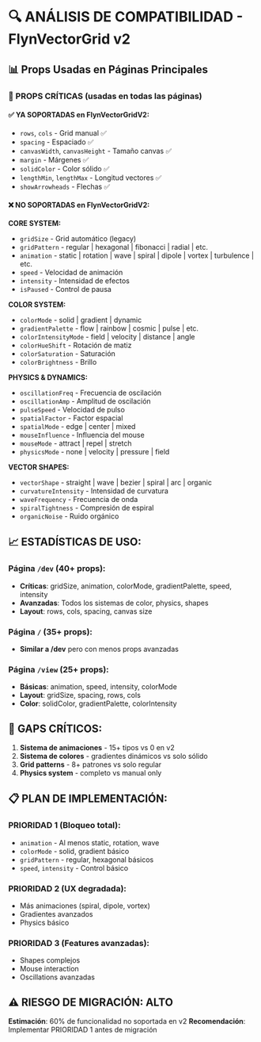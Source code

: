 # 🔍 ANÁLISIS DE COMPATIBILIDAD - FlynVectorGrid v2

## 📊 Props Usadas en Páginas Principales

### 🚨 PROPS CRÍTICAS (usadas en todas las páginas)

#### ✅ YA SOPORTADAS en FlynVectorGridV2:
- `rows`, `cols` - Grid manual ✅
- `spacing` - Espaciado ✅  
- `canvasWidth`, `canvasHeight` - Tamaño canvas ✅
- `margin` - Márgenes ✅
- `solidColor` - Color sólido ✅
- `lengthMin`, `lengthMax` - Longitud vectores ✅
- `showArrowheads` - Flechas ✅

#### ❌ NO SOPORTADAS en FlynVectorGridV2:

**CORE SYSTEM:**
- `gridSize` - Grid automático (legacy)
- `gridPattern` - regular | hexagonal | fibonacci | radial | etc. 
- `animation` - static | rotation | wave | spiral | dipole | vortex | turbulence | etc.
- `speed` - Velocidad de animación
- `intensity` - Intensidad de efectos
- `isPaused` - Control de pausa

**COLOR SYSTEM:**
- `colorMode` - solid | gradient | dynamic
- `gradientPalette` - flow | rainbow | cosmic | pulse | etc.
- `colorIntensityMode` - field | velocity | distance | angle
- `colorHueShift` - Rotación de matiz
- `colorSaturation` - Saturación
- `colorBrightness` - Brillo

**PHYSICS & DYNAMICS:**
- `oscillationFreq` - Frecuencia de oscilación
- `oscillationAmp` - Amplitud de oscilación  
- `pulseSpeed` - Velocidad de pulso
- `spatialFactor` - Factor espacial
- `spatialMode` - edge | center | mixed
- `mouseInfluence` - Influencia del mouse
- `mouseMode` - attract | repel | stretch
- `physicsMode` - none | velocity | pressure | field

**VECTOR SHAPES:**
- `vectorShape` - straight | wave | bezier | spiral | arc | organic
- `curvatureIntensity` - Intensidad de curvatura
- `waveFrequency` - Frecuencia de onda
- `spiralTightness` - Compresión de espiral
- `organicNoise` - Ruido orgánico

## 📈 ESTADÍSTICAS DE USO:

### Página `/dev` (40+ props):
- **Críticas**: gridSize, animation, colorMode, gradientPalette, speed, intensity
- **Avanzadas**: Todos los sistemas de color, physics, shapes
- **Layout**: rows, cols, spacing, canvas size

### Página `/` (35+ props):
- **Similar a /dev** pero con menos props avanzadas

### Página `/view` (25+ props):
- **Básicas**: animation, speed, intensity, colorMode
- **Layout**: gridSize, spacing, rows, cols
- **Color**: solidColor, gradientPalette, colorIntensity

## 🎯 GAPS CRÍTICOS:

1. **Sistema de animaciones** - 15+ tipos vs 0 en v2
2. **Sistema de colores** - gradientes dinámicos vs solo sólido
3. **Grid patterns** - 8+ patrones vs solo regular
4. **Physics system** - completo vs manual only

## 📋 PLAN DE IMPLEMENTACIÓN:

### PRIORIDAD 1 (Bloqueo total):
- `animation` - Al menos static, rotation, wave
- `colorMode` - solid, gradient básico
- `gridPattern` - regular, hexagonal básicos
- `speed`, `intensity` - Control básico

### PRIORIDAD 2 (UX degradada):
- Más animaciones (spiral, dipole, vortex)
- Gradientes avanzados
- Physics básico

### PRIORIDAD 3 (Features avanzadas):
- Shapes complejos
- Mouse interaction
- Oscillations avanzadas

## ⚠️ RIESGO DE MIGRACIÓN: **ALTO**

**Estimación**: 60% de funcionalidad no soportada en v2
**Recomendación**: Implementar PRIORIDAD 1 antes de migración